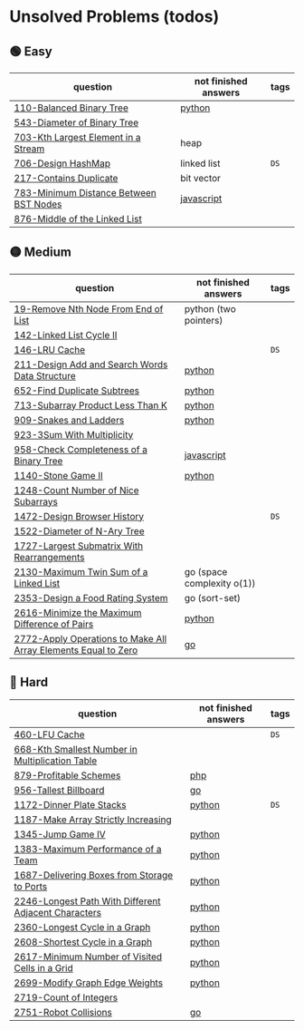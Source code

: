 # Unsolved Problems (todos)

## 🟢 Easy

| question                                                                                                    | not finished answers                                                                                                  | tags |
|-------------------------------------------------------------------------------------------------------------|-----------------------------------------------------------------------------------------------------------------------|------|
| [110-Balanced Binary Tree](https://leetcode.com/problems/balanced-binary-tree/)                             | [python](https://github.com/shayansm2/leetcodeSolutions/blob/main/src/unsolved/BalancedBinaryTree.py)                 |
| [543-Diameter of Binary Tree](https://leetcode.com/problems/diameter-of-binary-tree/)                       |                                                                                                                       |      |
| [703-Kth Largest Element in a Stream](https://leetcode.com/problems/kth-largest-element-in-a-stream/)       | heap                                                                                                                  |
| [706-Design HashMap](https://leetcode.com/problems/design-hashmap/)                                         | linked list                                                                                                           | `DS` |
| [217-Contains Duplicate](https://leetcode.com/problems/contains-duplicate/)                                 | bit vector                                                                                                            |
| [783-Minimum Distance Between BST Nodes](https://leetcode.com/problems/minimum-distance-between-bst-nodes/) | [javascript](https://github.com/shayansm2/leetcodeSolutions/blob/main/src/unsolved/MinimumDistanceBetweenBSTNodes.js) |      |
| [876-Middle of the Linked List](https://leetcode.com/problems/middle-of-the-linked-list/)                   |                                                                                                                       |

## 🟡 Medium

| question                                                                                                                                                   | not finished answers                                                                                                        | tags |
|------------------------------------------------------------------------------------------------------------------------------------------------------------|-----------------------------------------------------------------------------------------------------------------------------|------|
| [19-Remove Nth Node From End of List](https://leetcode.com/problems/remove-nth-node-from-end-of-list/)                                                     | python (two pointers)                                                                                                       |
| [142-Linked List Cycle II](https://leetcode.com/problems/linked-list-cycle-ii/)                                                                            |                                                                                                                             |      |
| [146-LRU Cache](https://leetcode.com/problems/lru-cache/)                                                                                                  |                                                                                                                             | `DS` |
| [211-Design Add and Search Words Data Structure](https://leetcode.com/problems/design-add-and-search-words-data-structure/)                                | [python](https://github.com/shayansm2/leetcodeSolutions/blob/main/src/unsolved/DesignAddSearchWordsDataStructure.py)        |      |
| [652-Find Duplicate Subtrees](https://leetcode.com/problems/find-duplicate-subtrees/)                                                                      | [python](https://github.com/shayansm2/leetcodeSolutions/blob/main/src/unsolved/FindDuplicateSubtrees.py)                    |      |
| [713-Subarray Product Less Than K](https://leetcode.com/problems/subarray-product-less-than-k/)                                                            | [python](https://github.com/shayansm2/leetcodeSolutions/blob/main/src/unsolved/SubarrayProductLessThanK.py)                 |      |
| [909-Snakes and Ladders](https://leetcode.com/problems/snakes-and-ladders/)                                                                                | [python](https://github.com/shayansm2/leetcodeSolutions/blob/main/src/unsolved/SnakesAndLadders.py)                         |      |
| [923-3Sum With Multiplicity](https://leetcode.com/problems/3sum-with-multiplicity/)                                                                        |                                                                                                                             |      |
| [958-Check Completeness of a Binary Tree](https://leetcode.com/problems/check-completeness-of-a-binary-tree/)                                              | [javascript](https://github.com/shayansm2/leetcodeSolutions/blob/main/src/unsolved/CheckCompletenessBinaryTree.js)          |      |
| [1140-Stone Game II](https://leetcode.com/problems/stone-game-ii/)                                                                                         | [python](https://github.com/shayansm2/leetcodeSolutions/blob/main/src/unsolved/StoneGameII.py)                              |
| [1248-Count Number of Nice Subarrays](https://leetcode.com/problems/count-number-of-nice-subarrays/)                                                       |                                                                                                                             |      |
| [1472-Design Browser History](https://leetcode.com/problems/design-browser-history/)                                                                       |                                                                                                                             | `DS` |
| [1522-Diameter of N-Ary Tree](https://leetcode.ca/all/1522.html)                                                                                           |                                                                                                                             |      |
| [1727-Largest Submatrix With Rearrangements](https://leetcode.com/problems/largest-submatrix-with-rearrangements/)                                         |
| [2130-Maximum Twin Sum of a Linked List](https://leetcode.com/problems/maximum-twin-sum-of-a-linked-list/)                                                 | go (space complexity o(1))                                                                                                  |
| [2353-Design a Food Rating System](https://leetcode.com/problems/design-a-food-rating-system/)                                                             | go (sort-set)                                                                                                               |
| [2616-Minimize the Maximum Difference of Pairs](https://leetcode.com/problems/minimize-the-maximum-difference-of-pairs/)                                   | [python](https://github.com/shayansm2/leetcodeSolutions/blob/main/src/unsolved/MinimizeMaximumDifferencePairs.py)           |      |
| [2772-Apply Operations to Make All Array Elements Equal to Zero](https://leetcode.com/problems/apply-operations-to-make-all-array-elements-equal-to-zero/) | [go](https://github.com/shayansm2/leetcodeSolutions/blob/main/src/unsolved/ApplyOperationsMakeAllArrayElementsEqualZero.go) |      |

## 🔴 Hard

| question                                                                                                                               | not finished answers                                                                                                          | tags |
|----------------------------------------------------------------------------------------------------------------------------------------|-------------------------------------------------------------------------------------------------------------------------------|------|
| [460-LFU Cache](https://leetcode.com/problems/lfu-cache/)                                                                              |                                                                                                                               | `DS` |
| [668-Kth Smallest Number in Multiplication Table](https://leetcode.com/problems/kth-smallest-number-in-multiplication-table/)          |                                                                                                                               |      |
| [879-Profitable Schemes](https://leetcode.com/problems/profitable-schemes/)                                                            | [php](https://github.com/shayansm2/leetcodeSolutions/blob/main/src/unsolved/ProfitableSchemes.php)                            |      |
| [956-Tallest Billboard](https://leetcode.com/problems/tallest-billboard/)                                                              | [go](https://github.com/shayansm2/leetcodeSolutions/blob/main/src/unsolved/TallestBillboard.go)                               |
| [1172-Dinner Plate Stacks](https://leetcode.com/problems/dinner-plate-stacks/)                                                         | [python](https://github.com/shayansm2/leetcodeSolutions/blob/main/src/unsolved/DinnerPlateStacks.py)                          | `DS` |
| [1187-Make Array Strictly Increasing](https://leetcode.com/problems/make-array-strictly-increasing/)                                   |
| [1345-Jump Game IV](https://leetcode.com/problems/jump-game-iv/)                                                                       | [python](https://github.com/shayansm2/leetcodeSolutions/blob/main/src/unsolved/JumpGameIV.py)                                 |      |
| [1383-Maximum Performance of a Team](https://leetcode.com/problems/maximum-performance-of-a-team/)                                     | [python](https://github.com/shayansm2/leetcodeSolutions/blob/main/src/unsolved/maximumPerformanceTeam.py)                     |      |
| [1687-Delivering Boxes from Storage to Ports](https://leetcode.com/problems/delivering-boxes-from-storage-to-ports/)                   | [python](https://github.com/shayansm2/leetcodeSolutions/blob/main/src/unsolved/DeliveringBoxesStoragePorts.py)                |      |
| [2246-Longest Path With Different Adjacent Characters](https://leetcode.com/problems/longest-path-with-different-adjacent-characters/) | [python](https://github.com/shayansm2/leetcodeSolutions/blob/main/src/unsolved/LongestPathWithDifferentAdjacentCharacters.py) |      |
| [2360-Longest Cycle in a Graph](https://leetcode.com/problems/longest-cycle-in-a-graph/)                                               | [python](https://github.com/shayansm2/leetcodeSolutions/blob/main/src/unsolved/LongestCycleGraph.py)                          |      |
| [2608-Shortest Cycle in a Graph](https://leetcode.com/problems/shortest-cycle-in-a-graph/)                                             | [python](https://github.com/shayansm2/leetcodeSolutions/blob/main/src/unsolved/ShortestCycleGraph.py)                         |      |
| [2617-Minimum Number of Visited Cells in a Grid](https://leetcode.com/problems/minimum-number-of-visited-cells-in-a-grid/)             | [python](https://github.com/shayansm2/leetcodeSolutions/blob/main/src/unsolved/MinimumNumberVisitedCellsGrid.py)              |      |
| [2699-Modify Graph Edge Weights](https://leetcode.com/problems/modify-graph-edge-weights/)                                             | [python](https://github.com/shayansm2/leetcodeSolutions/blob/main/src/unsolved/ModifyGraphEdgeWeights.py)                     |
| [2719-Count of Integers](https://leetcode.com/problems/count-of-integers/)                                                             |
| [2751-Robot Collisions](https://leetcode.com/problems/robot-collisions/)                                                               | [go](https://github.com/shayansm2/leetcodeSolutions/blob/main/src/unsolved/RobotCollisions.go)                                |